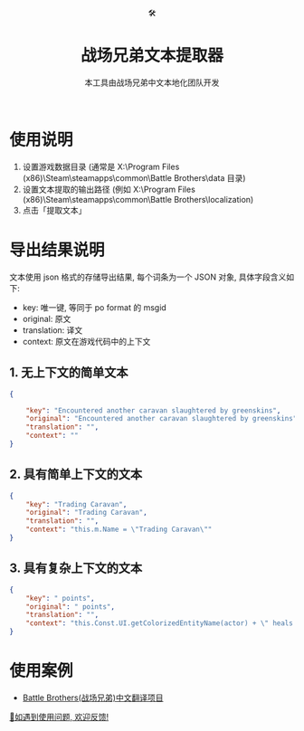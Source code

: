 <div align="center">
  🛠
</div>
<h1 align="center">
  战场兄弟文本提取器
</h1>

<p align="center">
    本工具由战场兄弟中文本地化团队开发
</p>
<br/>

# 使用说明
1. 设置游戏数据目录 (通常是 X:\Program Files (x86)\Steam\steamapps\common\Battle Brothers\data 目录)
2. 设置文本提取的输出路径 (例如 X:\Program Files (x86)\Steam\steamapps\common\Battle Brothers\localization\)
3. 点击「提取文本」

# 导出结果说明
文本使用 json 格式的存储导出结果, 每个词条为一个 JSON 对象, 具体字段含义如下:
  * key: 唯一键, 等同于 po format 的 msgid
  * original: 原文
  * translation: 译文
  * context: 原文在游戏代码中的上下文

## 1. 无上下文的简单文本
```json
{

    "key": "Encountered another caravan slaughtered by greenskins",
    "original": "Encountered another caravan slaughtered by greenskins",
    "translation": "",
    "context": ""
}
```

## 2. 具有简单上下文的文本
```json
{
    "key": "Trading Caravan",
    "original": "Trading Caravan",
    "translation": "",
    "context": "this.m.Name = \"Trading Caravan\""
}
```

## 3. 具有复杂上下文的文本
```json
{
    "key": " points",
    "original": " points",
    "translation": "",
    "context": "this.Const.UI.getColorizedEntityName(actor) + \" heals for \" + healthAdded + \" points\""
}
```

# 使用案例
- [Battle Brothers(战场兄弟)中文翻译项目](https://github.com/shabbywu/Battle-Brothers-CN)

[📢如遇到使用问题, 欢迎反馈!](https://github.com/shabbywu/bb-text-extractor/issues)
